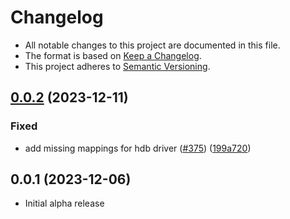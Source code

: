 # Changelog

- All notable changes to this project are documented in this file.
- The format is based on [Keep a Changelog](http://keepachangelog.com/).
- This project adheres to [Semantic Versioning](http://semver.org/).

## [0.0.2](https://github.com/cap-js/cds-dbs/compare/hana-v0.0.1...hana-v0.0.2) (2023-12-11)


### Fixed

* add missing mappings for hdb driver ([#375](https://github.com/cap-js/cds-dbs/issues/375)) ([199a720](https://github.com/cap-js/cds-dbs/commit/199a72052f7e6d9c8d4c473a6245440f8e44b522))

## 0.0.1 (2023-12-06)

- Initial alpha release
